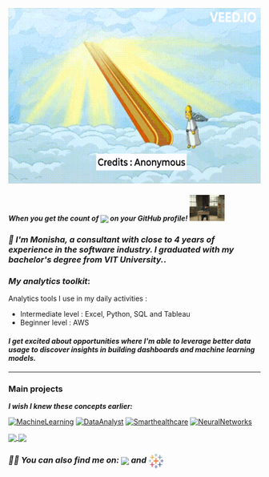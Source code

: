 <img src="https://github.com/monisha-anila/monisha-anila/blob/main/Data%20paths.gif" height = "350px" width="1000px" align="centre"/></a>

#### *When you get the count of <img align='center' src="https://komarev.com/ghpvc/?username=monisha-anila"> on your GitHub profile!* <img src ="https://github.com/monisha-anila/monisha-anila/blob/main/giphy.webp" width="70px">
 
### *👋 I'm Monisha, a consultant with close to 4 years of experience in the software industry. I graduated with my bachelor's degree from VIT University.*.

### *My analytics toolkit*:
Analytics tools I use in my daily activities :
* Intermediate level : Excel, Python, SQL and Tableau
* Beginner level : AWS
#### *I get excited about opportunities where I'm able to leverage better data usage to discover insights in building dashboards and machine learning models.*
---------
### Main projects
<b>*I wish I knew these concepts earlier:*</b>
<p align="left">
  <a href="https://github.com/monisha-anila/Tuning-Learning-rate"><img width="400" src="https://github-readme-stats.vercel.app/api/pin/?username=monisha-anila&repo=Tuning-Learning-rate&theme=react&bg_color=181b24&title_color=F8D866&icon_color=24a0ed&hide_border=true&show_icons=false" alt="MachineLearning"></a>
  <a href="https://github.com/monisha-anila/Data-Analyst-hacks"><img width="400" src="https://github-readme-stats.vercel.app/api/pin/?username=monisha-anila&repo=Data-Analyst-hacks&theme=react&bg_color=181b24&title_color=F8D866&icon_color=24a0ed&hide_border=true&show_icons=false" alt="DataAnalyst"></a>
  <a href="https://github.com/monisha-anila/Smart-health-care"><img width="400" src="https://github-readme-stats.vercel.app/api/pin/?username=monisha-anila&repo=Smart-health-care&hide_border=true&bg_color=181b24&title_color=F8D866&icon_color=24a0ed&theme=react&show_icons=false" alt="Smarthealthcare"></a>
  <a href="https://github.com/monisha-anila/Object-detection-"><img width="400" src="https://github-readme-stats.vercel.app/api/pin/?username=monisha-anila&repo=Object-detection-&theme=react&bg_color=181b24&title_color=F8D866&icon_color=24a0ed&hide_border=true&show_icons=false" alt="NeuralNetworks"></a>
</p>

<a href="https://github.com/anuraghazra/github-readme-stats">
  <img height=150 align="center" src="https://github-readme-stats.vercel.app/api?username=monisha-anila&theme=react&bg_color=181b24&title_color=F8D866&icon_color=24a0ed&hide_border=true&show_icons=false" />
</a> <a href="https://github.com/anuraghazra/convoychat">
  <img height=150 align="center" src="https://github-readme-stats.vercel.app/api/top-langs?username=monisha-anila&layout=compact&langs_count=8&card_width=120&theme=react&bg_color=181b24&title_color=F8D866&icon_color=24a0ed&hide_border=true&show_icons=false" />
</a>

### *🙋‍♀️ You can also find me on: <a href="https://linkedin.com/in/monisha-anila"><img align ='center' src="https://github.com/rahuldkjain/github-profile-readme-generator/blob/master/src/images/icons/Social/linked-in-alt.svg" width="30px"></a> and <a href="https://public.tableau.com/app/profile/monisha.anila"> <img align ='center' src="https://github.com/monisha-anila/monisha-anila/blob/main/tableau-software.svg" width ="30px"></a>* 
